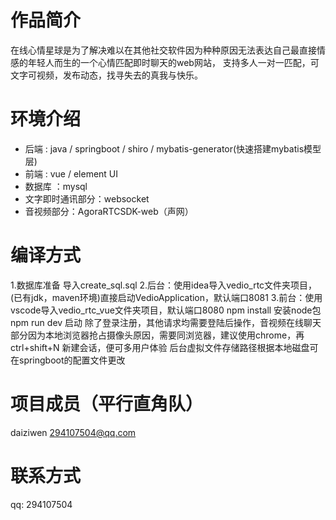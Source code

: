 # 作品简介
在线心情星球是为了解决难以在其他社交软件因为种种原因无法表达自己最直接情感的年轻人而生的一个心情匹配即时聊天的web网站，
支持多人一对一匹配，可文字可视频，发布动态，找寻失去的真我与快乐。

# 环境介绍
* 后端 : java / springboot / shiro / mybatis-generator(快速搭建mybatis模型层)
* 前端 : vue / element UI
* 数据库 ：mysql
* 文字即时通讯部分：websocket
* 音视频部分：AgoraRTCSDK-web（声网）

# 编译方式
1.数据库准备
  导入create_sql.sql
2.后台：使用idea导入vedio_rtc文件夹项目，(已有jdk，maven环境)直接启动VedioApplication，默认端口8081
3.前台：使用vscode导入vedio_rtc_vue文件夹项目，默认端口8080
	npm install 安装node包
	npm run dev 启动
除了登录注册，其他请求均需要登陆后操作，音视频在线聊天部分因为本地浏览器抢占摄像头原因，需要同浏览器，建议使用chrome，再ctrl+shift+N 新建会话，便可多用户体验
后台虚拟文件存储路径根据本地磁盘可在springboot的配置文件更改
	
# 项目成员（平行直角队）
daiziwen  294107504@qq.com

# 联系方式
qq: 294107504